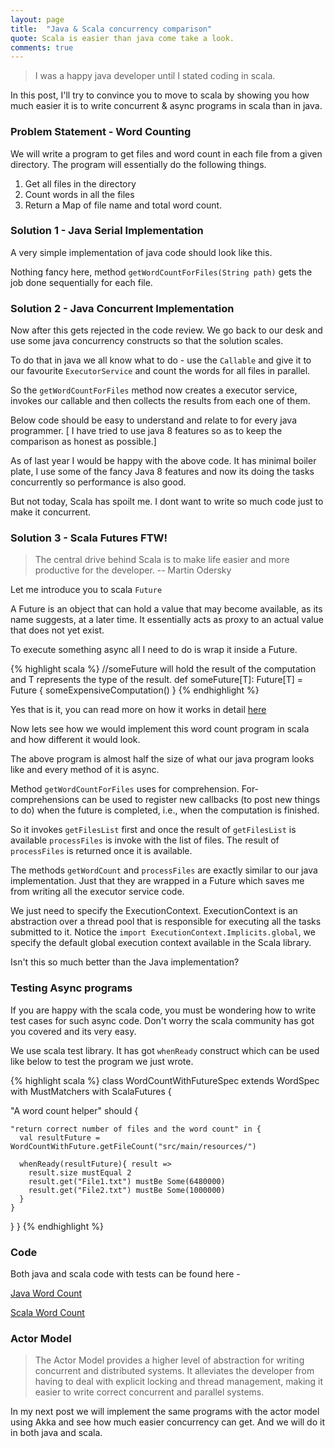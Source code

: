 ```yaml
---
layout: page
title:  "Java & Scala concurrency comparison"
quote: Scala is easier than java come take a look.
comments: true
---
```

 
> I was a happy java developer until I stated coding in scala.

In this post, I'll try to convince you to move to scala by showing you how much easier it is to write concurrent & async programs in scala than in java.

### Problem Statement - Word Counting

We will write a program to get files and word count in each file from a given directory.
The program will essentially do the following things.

1. Get all files in the directory
2. Count words in all the files
3. Return a Map of file name and total word count.

### Solution 1 - Java Serial Implementation

A very simple implementation of java code should look like this.

<script src="https://gist.github.com/kunalkanojia/4e1c940afcc9d7f1905ca77ca5b52770.js"></script>

Nothing fancy here, method `getWordCountForFiles(String path)` gets the job done sequentially for each file.

### Solution 2 - Java Concurrent Implementation 

Now after this gets rejected in the code review. We go back to our desk and use some java concurrency constructs so that the solution scales.
 
To do that in java we all know what to do - use the `Callable` and give it to our favourite `ExecutorService` and count the words for all files in parallel.

So the `getWordCountForFiles` method now creates a executor service, invokes our callable and then collects the results from each one of them.

Below code should be easy to understand and relate to for every java programmer.
[ I have tried to use java 8 features so as to keep the comparison as honest as possible.] 
 
<script src="https://gist.github.com/kunalkanojia/5541b0abe05c447f05116372d244a88c.js"></script>


As of last year I would be happy with the above code. It has minimal boiler plate, I use some of the fancy Java 8 features and now its doing the tasks concurrently so performance is also good.

But not today, Scala has spoilt me. I dont want to write so much code just to make it concurrent. 


### Solution 3 - Scala Futures FTW!

> The central drive behind Scala is to make life easier and more productive for the developer. -- Martin Odersky

Let me introduce you to scala `Future`

A Future is an object that can hold a value that may become available, as its name suggests, at a later time. It essentially acts as proxy to an actual value that does not yet exist.

To execute something async all I need to do is wrap it inside a Future.

{% highlight scala %}
//someFuture will hold the result of the computation and T represents the type of the result.
def someFuture[T]: Future[T] = Future {
  someExpensiveComputation()
}
{% endhighlight %}


Yes that is it, you can read more on how it works in detail [here](http://docs.scala-lang.org/overviews/core/futures.html)
 
Now lets see how we would implement this word count program in scala and how different it would look. 

<script src="https://gist.github.com/kunalkanojia/1e4f0295bc2666ba9621106d022ec36e.js"></script>

The above program is almost half the size of what our java program looks like and every method of it is async.

Method `getWordCountForFiles` uses for comprehension. For-comprehensions can be used to register new callbacks (to post new things to do) when the future is completed, i.e., when the computation is finished.
 
So it invokes `getFilesList` first and once the result of `getFilesList` is available `processFiles` is invoke with the list of files. The result of `processFiles` is returned once it is available.

The methods `getWordCount` and `processFiles` are exactly similar to our java implementation. Just that they are wrapped in a Future which saves me from writing all the executor service code.

We just need to specify the ExecutionContext. ExecutionContext is an abstraction over a thread pool that is responsible for executing all the tasks submitted to it. Notice the `import ExecutionContext.Implicits.global`, we specify the default global execution context available in the Scala library.

Isn't this so much better than the Java implementation?

### Testing Async programs

If you are happy with the scala code, you must be wondering how to write test cases for such async code.
Don't worry the scala community has got you covered and its very easy. 

We use scala test library. It has got `whenReady` construct which can be used like below to test the program we just wrote.

{% highlight scala %}
class WordCountWithFutureSpec extends WordSpec with MustMatchers with ScalaFutures {

  "A word count helper" should {

    "return correct number of files and the word count" in {
      val resultFuture = WordCountWithFuture.getFileCount("src/main/resources/")
      
      whenReady(resultFuture){ result =>
        result.size mustEqual 2
        result.get("File1.txt") mustBe Some(6480000)
        result.get("File2.txt") mustBe Some(1000000)
      }
    }
  }
}
{% endhighlight %}

### Code

Both java and scala code with tests can be found here -

[Java Word Count](https://github.com/kunalkanojia/java_word_count)

[Scala Word Count](https://github.com/kunalkanojia/scala_word_count)
  
  
### Actor Model

> The Actor Model provides a higher level of abstraction for writing concurrent and distributed systems. It alleviates the developer from having to deal with explicit locking and thread management, making it easier to write correct concurrent and parallel systems.

In my next post we will implement the same programs with the actor model using Akka and see how much easier concurrency can get.
And we will do it in both java and scala.
  





